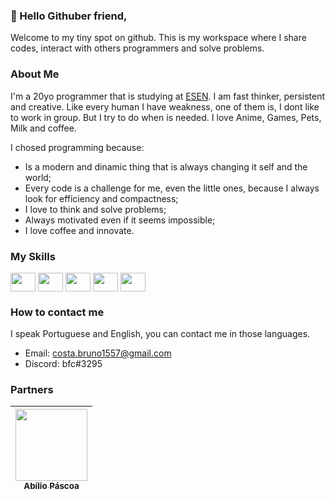 ### 👋 Hello Githuber friend,
Welcome to my tiny spot on github. This is my workspace where I share codes, interact with others programmers and solve problems.

### About Me
I'm a 20yo programmer that is studying at [ESEN](https://www.esenviseu.net/). 
I am fast thinker, persistent and creative. Like every human I have weakness, one of them is, I dont like to work in group. But I try to do when is needed.
I love Anime, Games, Pets, Milk and coffee.

I chosed programming because:
- Is a modern and dinamic thing that is always changing it self and the world;
- Every code is a challenge for me, even the little ones, because I always look for efficiency and compactness;
- I love to think and solve problems;
- Always motivated even if it seems impossible;
- I love coffee and innovate.

### My Skills
<div>
 <img align="center" height="30" width="40" src="https://cdn.jsdelivr.net/gh/devicons/devicon/icons/python/python-original.svg">
 <img align="center" height="30" width="40" src="https://cdn.jsdelivr.net/gh/devicons/devicon/icons/java/java-original.svg">
 <img align="center" height="30" width="40" src="https://cdn.jsdelivr.net/gh/devicons/devicon/icons/csharp/csharp-original.svg">
 <img align="center" height="30" width="40" src="https://cdn.jsdelivr.net/gh/devicons/devicon/icons/ruby/ruby-original.svg">
 <img align="center" height="30" width="40" src="https://cdn.jsdelivr.net/gh/devicons/devicon/icons/ruby/c-original.svg">
</div>

### How to contact me
I speak Portuguese and English, you can contact me in those languages.

 - Email: costa.bruno1557@gmail.com
 - Discord: bfc#3295

### Partners
[<img src="https://avatars.githubusercontent.com/u/51238719?s=400&v=4" width=115 > <br> <sub> Abílio Páscoa </sub>](https://github.com/Nerexbcd) |
| :---: |

